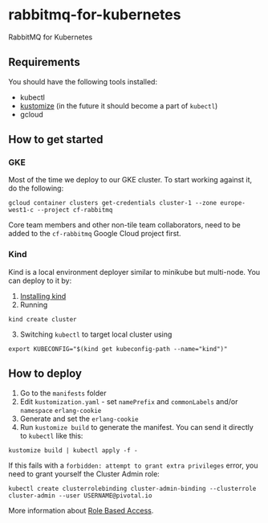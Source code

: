 # rabbitmq-for-kubernetes
RabbitMQ for Kubernetes

## Requirements
You should have the following tools installed:
* kubectl
* [kustomize](https://github.com/kubernetes-sigs/kustomize/) (in the future it should become a part of `kubectl`)
* gcloud

## How to get started
### GKE
Most of the time we deploy to our GKE cluster. To start working against it, do the following:
```
gcloud container clusters get-credentials cluster-1 --zone europe-west1-c --project cf-rabbitmq
```
Core team members and other non-tile team collaborators, need to be added to the `cf-rabbitmq` Google Cloud project first.

### Kind
Kind is a local environment deployer similar to minikube but multi-node. You can deploy to it by:
1. [Installing kind](https://github.com/kubernetes-sigs/kind#installation-and-usage)
2. Running
```
kind create cluster
```
3. Switching `kubectl` to target local cluster using
```
export KUBECONFIG="$(kind get kubeconfig-path --name="kind")"
```

## How to deploy
1. Go to the `manifests` folder
2. Edit `kustomization.yaml` - set `namePrefix` and `commonLabels` and/or `namespace` `erlang-cookie`
3. Generate and set the `erlang-cookie`
4. Run `kustomize build` to generate the manifest. You can send it directly to `kubectl` like this:
```
kustomize build | kubectl apply -f -
```

If this fails with a `forbidden: attempt to grant extra privileges` error, you need to grant yourself the Cluster Admin role:
```
kubectl create clusterrolebinding cluster-admin-binding --clusterrole cluster-admin --user USERNAME@pivotal.io
```
More information about [Role Based Access](https://cloud.google.com/kubernetes-engine/docs/how-to/role-based-access-control).